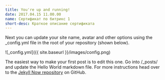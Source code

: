 ```yaml
---
title: You're up and running!
date: 2017.04.15 11.00.00
name: Сертификат по битрикс 1
short-desc: Краткое описание сертификата
---
```


Next you can update your site name, avatar and other options using the _config.yml file in the root of your repository (shown below).

![_config.yml]({{ site.baseurl }}/images/config.png)

The easiest way to make your first post is to edit this one. Go into /_posts/ and update the Hello World markdown file. For more instructions head over to the [Jekyll Now repository](https://github.com/barryclark/jekyll-now) on GitHub.
